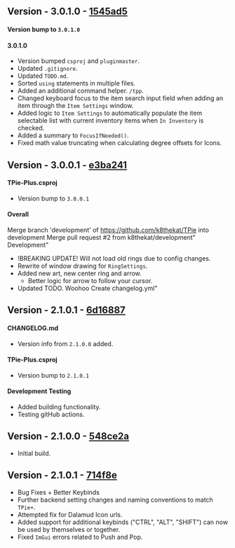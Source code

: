 ## Version - 3.0.1.0 - [1545ad5](https://github.com/k8thekat/TPie-Plus/commit/1545ad5)
#### Version bump to `3.0.1.0`

#### 3.0.1.0
- Version bumped `csproj` and `pluginmaster`.
- Updated `.gitignore`.
- Updated `TODO.md`.
- Sorted `using` statements in multiple files.
- Added an additional command helper. `/tpp`.
- Changed keyboard focus to the item search input field when adding an item through the `Item Settings` window.
- Added logic to `Item Settings` to automatically populate the item selectable list with current inventory items when `In Inventory` is checked.
- Added a summary to `FocusIfNeeded()`.
- Fixed math value truncating when calculating degree offsets for Icons.

## Version - 3.0.0.1 - [e3ba241](https://github.com/k8thekat/TPie-Plus/commit/e3ba241)
#### TPie-Plus.csproj
- Version bump to `3.0.0.1`

#### Overall
Merge branch 'development' of https://github.com/k8thekat/TPie into development
Merge pull request #2 from k8thekat/development"
Development"
- !BREAKING UPDATE! Will not load old rings due to config changes.
- Rewrite of window drawing for `RingSettings`.
- Added new art, new center ring and arrow.
	- Better logic for arrow to follow your cursor.
- Updated TODO. Woohoo
Create changelog.yml"

## Version - 2.1.0.1 - [6d16887](https://github.com/k8thekat/TPie-Plus/commit/6d16887)

#### CHANGELOG.md

- Version info from `2.1.0.0` added.

#### TPie-Plus.csproj

- Version bump to `2.1.0.1`

#### Development Testing

- Added building functionality.
- Testing gitHub actions.

## Version - 2.1.0.0 - [548ce2a](548ce2a784d7d7898609aa41be922f9aa32d188d)

- Initial build.

## Version - 2.1.0.1 - [714f8e](714f8eadfce9525a440a68736a9b07b6b99d81be)

- Bug Fixes + Better Keybinds
- Further backend setting changes and naming conventions to match `TPie+`.
- Attempted fix for Dalamud Icon urls.
- Added support for additional keybinds ("CTRL", "ALT", "SHIFT") can now be used by themselves or together.
- Fixed `ImGui` errors related to Push and Pop.
